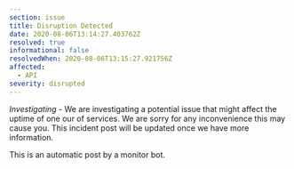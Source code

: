 ```yaml
---
section: issue
title: Disruption Detected
date: 2020-08-06T13:14:27.403762Z
resolved: true
informational: false
resolvedWhen: 2020-08-06T13:15:27.921756Z
affected:
  - API
severity: disrupted
---
```

*Investigating* - We are investigating a potential issue that might affect the uptime of one our of services. We are sorry for any inconvenience this may cause you. This incident post will be updated once we have more information.

This is an automatic post by a monitor bot.
        